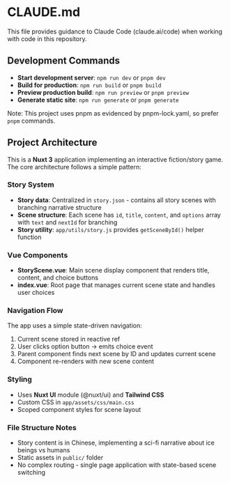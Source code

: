 # CLAUDE.md

This file provides guidance to Claude Code (claude.ai/code) when working with code in this repository.

## Development Commands

- **Start development server**: `npm run dev` or `pnpm dev`
- **Build for production**: `npm run build` or `pnpm build`
- **Preview production build**: `npm run preview` or `pnpm preview`
- **Generate static site**: `npm run generate` or `pnpm generate`

Note: This project uses pnpm as evidenced by pnpm-lock.yaml, so prefer `pnpm` commands.

## Project Architecture

This is a **Nuxt 3** application implementing an interactive fiction/story game. The core architecture follows a simple pattern:

### Story System
- **Story data**: Centralized in `story.json` - contains all story scenes with branching narrative structure
- **Scene structure**: Each scene has `id`, `title`, `content`, and `options` array with `text` and `nextId` for branching
- **Story utility**: `app/utils/story.js` provides `getSceneById()` helper function

### Vue Components
- **StoryScene.vue**: Main scene display component that renders title, content, and choice buttons
- **index.vue**: Root page that manages current scene state and handles user choices

### Navigation Flow
The app uses a simple state-driven navigation:
1. Current scene stored in reactive ref
2. User clicks option button → emits choice event
3. Parent component finds next scene by ID and updates current scene
4. Component re-renders with new scene content

### Styling
- Uses **Nuxt UI** module (@nuxt/ui) and **Tailwind CSS**
- Custom CSS in `app/assets/css/main.css`
- Scoped component styles for scene layout

### File Structure Notes
- Story content is in Chinese, implementing a sci-fi narrative about ice beings vs humans
- Static assets in `public/` folder
- No complex routing - single page application with state-based scene switching